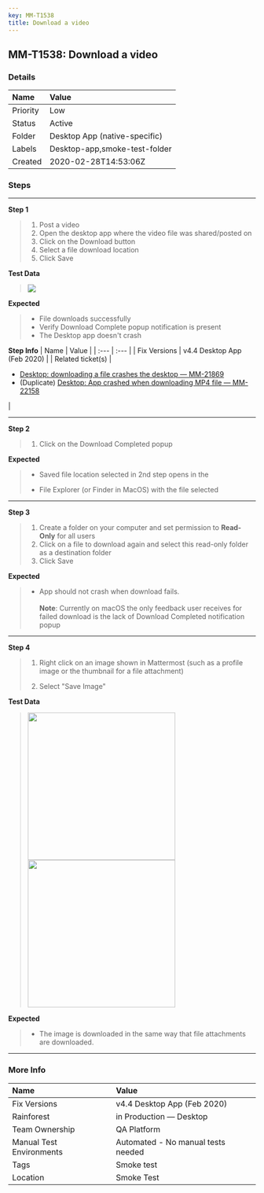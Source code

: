 ```yaml
---
key: MM-T1538
title: Download a video
---
```


## MM-T1538: Download a video

### Details

| Name     | Value                         |
| :------- | :---------------------------- |
| Priority | Low                           |
| Status   | Active                        |
| Folder   | Desktop App (native-specific) |
| Labels   | Desktop-app,smoke-test-folder |
| Created  | 2020-02-28T14:53:06Z          |

### Steps

<hr/>

**Step 1**

> <article><ol><li>Post a video</li><li>Open the desktop app where the video file was shared/posted on</li><li>Click on the Download button</li><li>Select a file download location</li><li>Click Save </li></ol></article>

**Test Data**

> <article><img src="https://smartbear-tm4j-prod-us-west-2-attachment-rich-text.s3.us-west-2.amazonaws.com/embedded-f3277290f945470c4add5d21ef3dc7ca7b74388fc7152bfb6b99ae58c66a95a8-1590773241431-Screen+Shot+2020-05-29+at+1.27.05+PM.png" class="fr-fic fr-dii" /><br /></article>

**Expected**

> <article><ul><li>File downloads successfully</li><li>Verify Download Complete popup notification is present </li><li>The Desktop app doesn't crash</li></ul></article>

**Step Info**
| Name | Value |
| :--- | :--- |
| Fix Versions | v4.4 Desktop App (Feb 2020) |
| Related ticket(s) | <ul><li><a href="https://mattermost.atlassian.net/browse/MM-21869">Desktop: downloading a file crashes the desktop — MM-21869</a></li><li>(Duplicate) <a href="https://mattermost.atlassian.net/browse/MM-22158">Desktop: App crashed when downloading MP4 file — MM-22158</a></li></ul> |

<hr/>

**Step 2**

> <article><ol><li>Click on the Download Completed popup</li></ol></article>

**Expected**

> <article><ul><li>Saved file location selected in 2nd step opens in the </li><li><p>File Explorer (or Finder in MacOS) with the file selected</p></li></ul></article>

<hr/>

**Step 3**

> <article><ol><li>Create a folder on your computer and set permission to <strong>Read-Only</strong> for all users</li><li>Click on a file to download again and select this read-only folder as a destination folder</li><li>Click Save</li></ol></article>

**Expected**

> <article><ul><li>App should not crash when download fails.<br /><br /><strong>Note</strong>: Currently on macOS the only feedback user receives for failed download is the lack of Download Completed notification popup</li></ul></article>

<hr/>

**Step 4**

> <article><ol><li><p>Right click on an image shown in Mattermost (such as a profile image or the thumbnail for a file attachment)</p></li><li><p>Select "Save Image"</p></li></ol></article>

**Test Data**

> <article><img src="https://smartbear-tm4j-prod-us-west-2-attachment-rich-text.s3.us-west-2.amazonaws.com/embedded-f3277290f945470c4add5d21ef3dc7ca7b74388fc7152bfb6b99ae58c66a95a8-1590781300240-Screen+Shot+2020-05-29+at+3.35.30+PM.png" style="width:300px" class="fr-fil fr-dib" /><img src="https://smartbear-tm4j-prod-us-west-2-attachment-rich-text.s3.us-west-2.amazonaws.com/embedded-f3277290f945470c4add5d21ef3dc7ca7b74388fc7152bfb6b99ae58c66a95a8-1590781314604-Screen+Shot+2020-05-29+at+3.41.34+PM.png" style="width:300px" class="fr-fil fr-dib" /></article>

**Expected**

> <article><ul><li><p>The image is downloaded in the same way that file attachments are downloaded.</p></li></ul></article>

<hr/>

### More Info

| Name                     | Value                              |
| :----------------------- | :--------------------------------- |
| Fix Versions             | v4.4 Desktop App (Feb 2020)        |
| Rainforest               | in Production — Desktop            |
| Team Ownership           | QA Platform                        |
| Manual Test Environments | Automated - No manual tests needed |
| Tags                     | Smoke test                         |
| Location                 | Smoke Test                         |

